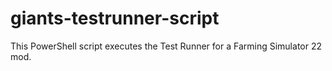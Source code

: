 # giants-testrunner-script
This PowerShell script executes the Test Runner for a Farming Simulator 22 mod.
